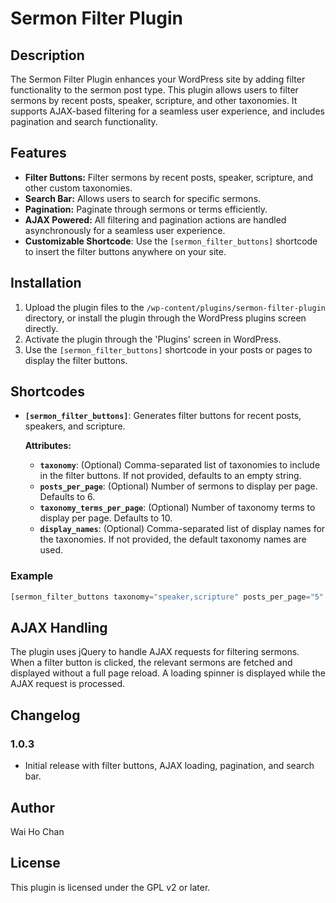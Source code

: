 # Sermon Filter Plugin

## Description

The Sermon Filter Plugin enhances your WordPress site by adding filter functionality to the sermon post type. This plugin allows users to filter sermons by recent posts, speaker, scripture, and other taxonomies. It supports AJAX-based filtering for a seamless user experience, and includes pagination and search functionality.

## Features

- **Filter Buttons:** Filter sermons by recent posts, speaker, scripture, and other custom taxonomies.
- **Search Bar:** Allows users to search for specific sermons.
- **Pagination:** Paginate through sermons or terms efficiently.
- **AJAX Powered:** All filtering and pagination actions are handled asynchronously for a seamless user experience.
- **Customizable Shortcode**: Use the `[sermon_filter_buttons]` shortcode to insert the filter buttons anywhere on your site.

## Installation

1. Upload the plugin files to the `/wp-content/plugins/sermon-filter-plugin` directory, or install the plugin through the WordPress plugins screen directly.
2. Activate the plugin through the 'Plugins' screen in WordPress.
3. Use the `[sermon_filter_buttons]` shortcode in your posts or pages to display the filter buttons.

## Shortcodes

- **`[sermon_filter_buttons]`**: Generates filter buttons for recent posts, speakers, and scripture.

  **Attributes:**
  
  - **`taxonomy`**: (Optional) Comma-separated list of taxonomies to include in the filter buttons. If not provided, defaults to an empty string.
  - **`posts_per_page`**: (Optional) Number of sermons to display per page. Defaults to 6.
  - **`taxonomy_terms_per_page`**: (Optional) Number of taxonomy terms to display per page. Defaults to 10.
  - **`display_names`**: (Optional) Comma-separated list of display names for the taxonomies. If not provided, the default taxonomy names are used.

### Example

```php
[sermon_filter_buttons taxonomy="speaker,scripture" posts_per_page="5" display_names="Speaker,Scripture"]
```

## AJAX Handling

The plugin uses jQuery to handle AJAX requests for filtering sermons. When a filter button is clicked, the relevant sermons are fetched and displayed without a full page reload. A loading spinner is displayed while the AJAX request is processed.

## Changelog

### 1.0.3
- Initial release with filter buttons, AJAX loading, pagination, and search bar.

## Author

Wai Ho Chan

## License

This plugin is licensed under the GPL v2 or later.



